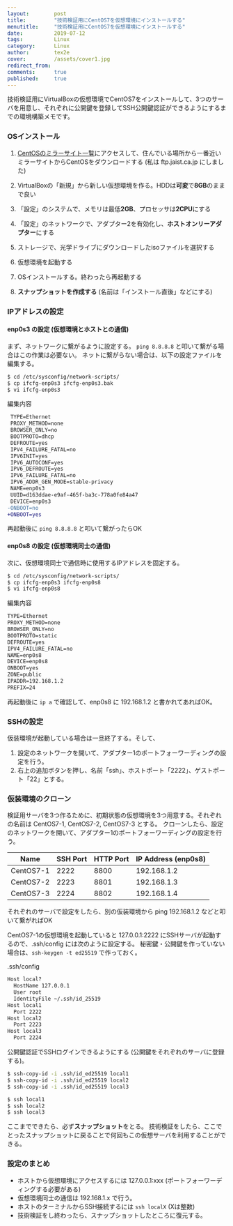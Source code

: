```yaml
---
layout:        post
title:         "技術検証用にCentOS7を仮想環境にインストールする"
menutitle:     "技術検証用にCentOS7を仮想環境にインストールする"
date:          2019-07-12
tags:          Linux
category:      Linux
author:        tex2e
cover:         /assets/cover1.jpg
redirect_from:
comments:      true
published:     true
---
```


技術検証用にVirtualBoxの仮想環境でCentOS7をインストールして、3つのサーバを用意し、それぞれに公開鍵を登録してSSH公開鍵認証ができるようにするまでの環境構築メモです。


### OSインストール

1. [CentOSのミラーサイト一覧](http://isoredirect.centos.org/centos/7/isos/x86_64/CentOS-7-x86_64-Minimal-1810.iso)にアクセスして、住んでいる場所から一番近いミラーサイトからCentOSをダウンロードする (私は ftp.jaist.ca.jp にしました)

2. VirtualBoxの「新規」から新しい仮想環境を作る。HDDは**可変**で**8GB**のままで良い

3. 「設定」のシステムで、メモリは最低**2GB**、プロセッサは**2CPU**にする

4. 「設定」のネットワークで、アダプター2を有効化し、**ホストオンリーアダプター**にする

5. ストレージで、光学ドライブにダウンロードしたisoファイルを選択する

6. 仮想環境を起動する

7. OSインストールする。終わったら再起動する

8. **スナップショットを作成する** (名前は「インストール直後」などにする)

### IPアドレスの設定

#### enp0s3 の設定 (仮想環境とホストとの通信)

まず、ネットワークに繋がるように設定する。
`ping 8.8.8.8` と叩いて繋がる場合はこの作業は必要ない。
ネットに繋がらない場合は、以下の設定ファイルを編集する。

```bash
$ cd /etc/sysconfig/network-scripts/
$ cp ifcfg-enp0s3 ifcfg-enp0s3.bak
$ vi ifcfg-enp0s3
```

編集内容

```diff
 TYPE=Ethernet
 PROXY_METHOD=none
 BROWSER_ONLY=no
 BOOTPROTO=dhcp
 DEFROUTE=yes
 IPV4_FAILURE_FATAL=no
 IPV6INIT=yes
 IPV6_AUTOCONF=yes
 IPV6_DEFROUTE=yes
 IPV6_FAILURE_FATAL=no
 IPV6_ADDR_GEN_MODE=stable-privacy
 NAME=enp0s3
 UUID=d163ddae-e9af-465f-ba3c-778a0fe84a47
 DEVICE=enp0s3
-ONBOOT=no
+ONBOOT=yes
```

再起動後に `ping 8.8.8.8` と叩いて繋がったらOK


#### enp0s8 の設定 (仮想環境同士の通信)

次に、仮想環境同士で通信時に使用するIPアドレスを固定する。

```bash
$ cd /etc/sysconfig/network-scripts/
$ cp ifcfg-enp0s3 ifcfg-enp0s8
$ vi ifcfg-enp0s8
```

編集内容

```txt
TYPE=Ethernet
PROXY_METHOD=none
BROWSER_ONLY=no
BOOTPROTO=static
DEFROUTE=yes
IPV4_FAILURE_FATAL=no
NAME=enp0s8
DEVICE=enp0s8
ONBOOT=yes
ZONE=public
IPADDR=192.168.1.2
PREFIX=24
```

再起動後に `ip a` で確認して、enp0s8 に 192.168.1.2 と書かれてあればOK。


### SSHの設定

仮装環境が起動している場合は一旦終了する。そして、

1. 設定のネットワークを開いて、アダプター1のポートフォーワーディングの設定を行う。
2. 右上の追加ボタンを押し、名前「ssh」、ホストポート「2222」、ゲストポート「22」とする。



### 仮装環境のクローン

検証用サーバを3つ作るために、初期状態の仮想環境を3つ用意する。それぞれの名前は CentOS7-1, CentOS7-2, CentOS7-3 とする。
クローンしたら、設定のネットワークを開いて、アダプター1のポートフォーワーディングの設定を行う。

| Name      | SSH Port | HTTP Port | IP Address (enp0s8) |
|-----------|----------|-----------|---------------------|
| CentOS7-1 | 2222     | 8800      | 192.168.1.2         |
| CentOS7-2 | 2223     | 8801      | 192.168.1.3         |
| CentOS7-3 | 2224     | 8802      | 192.168.1.4         |

それぞれのサーバで設定をしたら、別の仮装環境から ping 192.168.1.2 などと叩いて繋がればOK

CentOS7-1の仮想環境を起動していると 127.0.0.1:2222 にSSHサーバが起動するので、.ssh/config には次のように設定する。
秘密鍵・公開鍵を作っていない場合は、`ssh-keygen -t ed25519` で作っておく。

.ssh/config

```txt
Host local?
  HostName 127.0.0.1
  User root
  IdentityFile ~/.ssh/id_25519
Host local1
  Port 2222
Host local2
  Port 2223
Host local3
  Port 2224
```

公開鍵認証でSSHログインできるようにする (公開鍵をそれぞれのサーバに登録する)。

```bash
$ ssh-copy-id -i .ssh/id_ed25519 local1
$ ssh-copy-id -i .ssh/id_ed25519 local2
$ ssh-copy-id -i .ssh/id_ed25519 local3

$ ssh local1
$ ssh local2
$ ssh local3
```

ここまでできたら、必ず**スナップショット**をとる。
技術検証をしたら、ここでとったスナップショットに戻ることで何回もこの仮想サーバを利用することができる。


### 設定のまとめ

- ホストから仮想環境にアクセスするには 127.0.0.1:xxx (ポートフォーワーディングする必要がある)
- 仮想環境同士の通信は 192.168.1.x で行う。
- ホストのターミナルからSSH接続するには `ssh localX` (Xは整数)
- 技術検証をし終わったら、スナップショットしたところに復元する。
